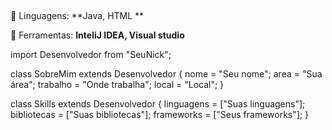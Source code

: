 ## 

🦄 Linguagens: **Java, HTML **

💼 Ferramentas: **InteliJ IDEA, Visual studio**

import Desenvolvedor from "SeuNick";

class SobreMim extends Desenvolvedor {
  nome = "Seu nome";
  area = "Sua área";
  trabalho = "Onde trabalha";
  local = "Local";
}

class Skills extends Desenvolvedor {
  linguagens = ["Suas linguagens"];
  bibliotecas = ["Suas bibliotecas"];
  frameworks = ["Seus frameworks"];
}
